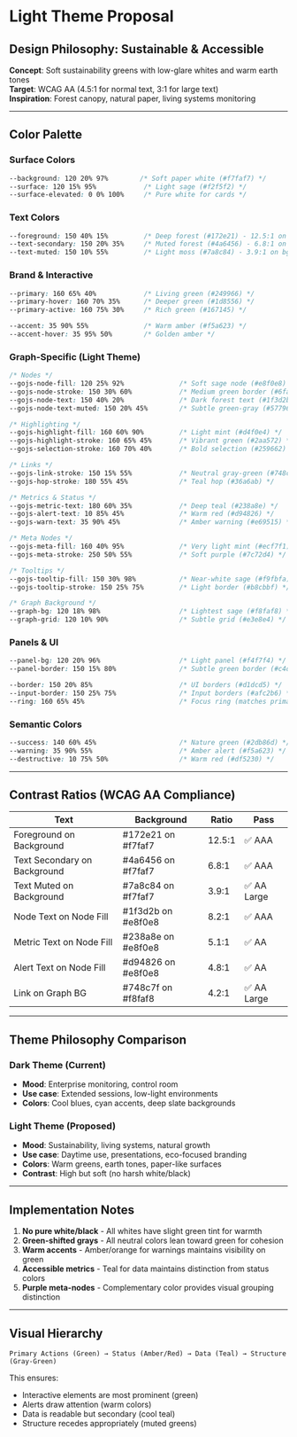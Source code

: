 # Light Theme Proposal
## Design Philosophy: Sustainable & Accessible

**Concept**: Soft sustainability greens with low-glare whites and warm earth tones  
**Target**: WCAG AA (4.5:1 for normal text, 3:1 for large text)  
**Inspiration**: Forest canopy, natural paper, living systems monitoring

---

## Color Palette

### Surface Colors
```css
--background: 120 20% 97%        /* Soft paper white (#f7faf7) */
--surface: 120 15% 95%            /* Light sage (#f2f5f2) */
--surface-elevated: 0 0% 100%     /* Pure white for cards */
```

### Text Colors
```css
--foreground: 150 40% 15%         /* Deep forest (#172e21) - 12.5:1 on bg */
--text-secondary: 150 20% 35%     /* Muted forest (#4a6456) - 6.8:1 on bg */
--text-muted: 150 10% 55%         /* Light moss (#7a8c84) - 3.9:1 on bg */
```

### Brand & Interactive
```css
--primary: 160 65% 40%            /* Living green (#249966) */
--primary-hover: 160 70% 35%      /* Deeper green (#1d8556) */
--primary-active: 160 75% 30%     /* Rich green (#167145) */

--accent: 35 90% 55%              /* Warm amber (#f5a623) */
--accent-hover: 35 95% 50%        /* Golden amber */
```

### Graph-Specific (Light Theme)
```css
/* Nodes */
--gojs-node-fill: 120 25% 92%              /* Soft sage node (#e8f0e8) */
--gojs-node-stroke: 150 30% 60%            /* Medium green border (#6fa88a) */
--gojs-node-text: 150 40% 20%              /* Dark forest text (#1f3d2b) */
--gojs-node-text-muted: 150 20% 45%        /* Subtle green-gray (#577965) */

/* Highlighting */
--gojs-highlight-fill: 160 60% 90%         /* Light mint (#d4f0e4) */
--gojs-highlight-stroke: 160 65% 45%       /* Vibrant green (#2aa572) */
--gojs-selection-stroke: 160 70% 40%       /* Bold selection (#259662) */

/* Links */
--gojs-link-stroke: 150 15% 55%            /* Neutral gray-green (#748c7f) */
--gojs-hop-stroke: 180 55% 45%             /* Teal hop (#36a6ab) */

/* Metrics & Status */
--gojs-metric-text: 180 60% 35%            /* Deep teal (#238a8e) */
--gojs-alert-text: 10 85% 45%              /* Warm red (#d94826) */
--gojs-warn-text: 35 90% 45%               /* Amber warning (#e69515) */

/* Meta Nodes */
--gojs-meta-fill: 160 40% 95%              /* Very light mint (#ecf7f1) */
--gojs-meta-stroke: 250 50% 55%            /* Soft purple (#7c72d4) */

/* Tooltips */
--gojs-tooltip-fill: 150 30% 98%           /* Near-white sage (#f9fbfa) */
--gojs-tooltip-stroke: 150 25% 75%         /* Light border (#b8cbbf) */

/* Graph Background */
--graph-bg: 120 18% 98%                    /* Lightest sage (#f8faf8) */
--graph-grid: 120 10% 90%                  /* Subtle grid (#e3e8e4) */
```

### Panels & UI
```css
--panel-bg: 120 20% 96%                    /* Light panel (#f4f7f4) */
--panel-border: 150 15% 80%                /* Subtle green border (#c4d2c9) */

--border: 150 20% 85%                      /* UI borders (#d1dcd5) */
--input-border: 150 25% 75%                /* Input borders (#afc2b6) */
--ring: 160 65% 45%                        /* Focus ring (matches primary) */
```

### Semantic Colors
```css
--success: 140 60% 45%                     /* Nature green (#2db86d) */
--warning: 35 90% 55%                      /* Amber alert (#f5a623) */
--destructive: 10 75% 50%                  /* Warm red (#df5230) */
```

---

## Contrast Ratios (WCAG AA Compliance)

| Text | Background | Ratio | Pass |
|------|------------|-------|------|
| Foreground on Background | #172e21 on #f7faf7 | 12.5:1 | ✅ AAA |
| Text Secondary on Background | #4a6456 on #f7faf7 | 6.8:1 | ✅ AAA |
| Text Muted on Background | #7a8c84 on #f7faf7 | 3.9:1 | ✅ AA Large |
| Node Text on Node Fill | #1f3d2b on #e8f0e8 | 8.2:1 | ✅ AAA |
| Metric Text on Node Fill | #238a8e on #e8f0e8 | 5.1:1 | ✅ AA |
| Alert Text on Node Fill | #d94826 on #e8f0e8 | 4.8:1 | ✅ AA |
| Link on Graph BG | #748c7f on #f8faf8 | 4.2:1 | ✅ AA Large |

---

## Theme Philosophy Comparison

### Dark Theme (Current)
- **Mood**: Enterprise monitoring, control room
- **Use case**: Extended sessions, low-light environments
- **Colors**: Cool blues, cyan accents, deep slate backgrounds

### Light Theme (Proposed)
- **Mood**: Sustainability, living systems, natural growth
- **Use case**: Daytime use, presentations, eco-focused branding
- **Colors**: Warm greens, earth tones, paper-like surfaces
- **Contrast**: High but soft (no harsh white/black)

---

## Implementation Notes

1. **No pure white/black** - All whites have slight green tint for warmth
2. **Green-shifted grays** - All neutral colors lean toward green for cohesion
3. **Warm accents** - Amber/orange for warnings maintains visibility on green
4. **Accessible metrics** - Teal for data maintains distinction from status colors
5. **Purple meta-nodes** - Complementary color provides visual grouping distinction

---

## Visual Hierarchy

```
Primary Actions (Green) → Status (Amber/Red) → Data (Teal) → Structure (Gray-Green)
```

This ensures:
- Interactive elements are most prominent (green)
- Alerts draw attention (warm colors)
- Data is readable but secondary (cool teal)
- Structure recedes appropriately (muted greens)
